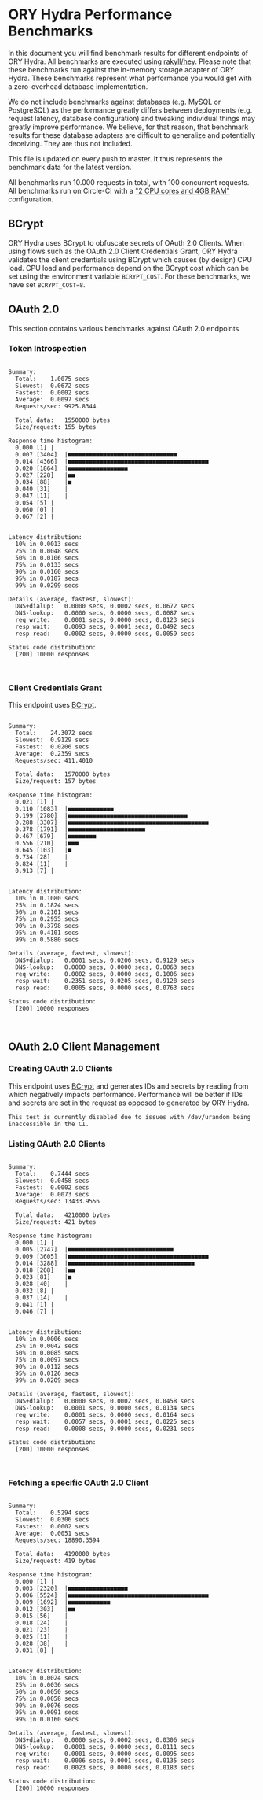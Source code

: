 # ORY Hydra Performance Benchmarks

In this document you will find benchmark results for different endpoints of ORY Hydra. All benchmarks are executed
using [rakyll/hey](https://github.com/rakyll/hey). Please note that these benchmarks run against the in-memory storage
adapter of ORY Hydra. These benchmarks represent what performance you would get with a zero-overhead database implementation.

We do not include benchmarks against databases (e.g. MySQL or PostgreSQL) as the performance greatly differs between
deployments (e.g. request latency, database configuration) and tweaking individual things may greatly improve performance.
We believe, for that reason, that benchmark results for these database adapters are difficult to generalize and potentially
deceiving. They are thus not included.

This file is updated on every push to master. It thus represents the benchmark data for the latest version.

All benchmarks run 10.000 requests in total, with 100 concurrent requests. All benchmarks run on Circle-CI with a
["2 CPU cores and 4GB RAM"](https://support.circleci.com/hc/en-us/articles/360000489307-Why-do-my-tests-take-longer-to-run-on-CircleCI-than-locally-)
configuration.

## BCrypt

ORY Hydra uses BCrypt to obfuscate secrets of OAuth 2.0 Clients. When using flows such as the OAuth 2.0 Client Credentials
Grant, ORY Hydra validates the client credentials using BCrypt which causes (by design) CPU load. CPU load and performance
depend on the BCrypt cost which can be set using the environment variable `BCRYPT_COST`. For these benchmarks,
we have set `BCRYPT_COST=8`.

## OAuth 2.0

This section contains various benchmarks against OAuth 2.0 endpoints

### Token Introspection

```

Summary:
  Total:	1.0075 secs
  Slowest:	0.0672 secs
  Fastest:	0.0002 secs
  Average:	0.0097 secs
  Requests/sec:	9925.8344
  
  Total data:	1550000 bytes
  Size/request:	155 bytes

Response time histogram:
  0.000 [1]	|
  0.007 [3404]	|■■■■■■■■■■■■■■■■■■■■■■■■■■■■■■■
  0.014 [4366]	|■■■■■■■■■■■■■■■■■■■■■■■■■■■■■■■■■■■■■■■■
  0.020 [1864]	|■■■■■■■■■■■■■■■■■
  0.027 [228]	|■■
  0.034 [88]	|■
  0.040 [31]	|
  0.047 [11]	|
  0.054 [5]	|
  0.060 [0]	|
  0.067 [2]	|


Latency distribution:
  10% in 0.0013 secs
  25% in 0.0048 secs
  50% in 0.0106 secs
  75% in 0.0133 secs
  90% in 0.0160 secs
  95% in 0.0187 secs
  99% in 0.0299 secs

Details (average, fastest, slowest):
  DNS+dialup:	0.0000 secs, 0.0002 secs, 0.0672 secs
  DNS-lookup:	0.0000 secs, 0.0000 secs, 0.0087 secs
  req write:	0.0001 secs, 0.0000 secs, 0.0123 secs
  resp wait:	0.0093 secs, 0.0001 secs, 0.0492 secs
  resp read:	0.0002 secs, 0.0000 secs, 0.0059 secs

Status code distribution:
  [200]	10000 responses



```

### Client Credentials Grant

This endpoint uses [BCrypt](#bcrypt).

```

Summary:
  Total:	24.3072 secs
  Slowest:	0.9129 secs
  Fastest:	0.0206 secs
  Average:	0.2359 secs
  Requests/sec:	411.4010
  
  Total data:	1570000 bytes
  Size/request:	157 bytes

Response time histogram:
  0.021 [1]	|
  0.110 [1083]	|■■■■■■■■■■■■■
  0.199 [2780]	|■■■■■■■■■■■■■■■■■■■■■■■■■■■■■■■■■■
  0.288 [3307]	|■■■■■■■■■■■■■■■■■■■■■■■■■■■■■■■■■■■■■■■■
  0.378 [1791]	|■■■■■■■■■■■■■■■■■■■■■■
  0.467 [679]	|■■■■■■■■
  0.556 [210]	|■■■
  0.645 [103]	|■
  0.734 [28]	|
  0.824 [11]	|
  0.913 [7]	|


Latency distribution:
  10% in 0.1080 secs
  25% in 0.1824 secs
  50% in 0.2101 secs
  75% in 0.2955 secs
  90% in 0.3798 secs
  95% in 0.4101 secs
  99% in 0.5880 secs

Details (average, fastest, slowest):
  DNS+dialup:	0.0001 secs, 0.0206 secs, 0.9129 secs
  DNS-lookup:	0.0000 secs, 0.0000 secs, 0.0063 secs
  req write:	0.0002 secs, 0.0000 secs, 0.1006 secs
  resp wait:	0.2351 secs, 0.0205 secs, 0.9128 secs
  resp read:	0.0005 secs, 0.0000 secs, 0.0763 secs

Status code distribution:
  [200]	10000 responses



```

## OAuth 2.0 Client Management

### Creating OAuth 2.0 Clients

This endpoint uses [BCrypt](#bcrypt) and generates IDs and secrets by reading from  which negatively impacts
performance. Performance will be better if IDs and secrets are set in the request as opposed to generated by ORY Hydra.

```
This test is currently disabled due to issues with /dev/urandom being inaccessible in the CI.
```

### Listing OAuth 2.0 Clients

```

Summary:
  Total:	0.7444 secs
  Slowest:	0.0458 secs
  Fastest:	0.0002 secs
  Average:	0.0073 secs
  Requests/sec:	13433.9556
  
  Total data:	4210000 bytes
  Size/request:	421 bytes

Response time histogram:
  0.000 [1]	|
  0.005 [2747]	|■■■■■■■■■■■■■■■■■■■■■■■■■■■■■■
  0.009 [3605]	|■■■■■■■■■■■■■■■■■■■■■■■■■■■■■■■■■■■■■■■■
  0.014 [3288]	|■■■■■■■■■■■■■■■■■■■■■■■■■■■■■■■■■■■■
  0.018 [208]	|■■
  0.023 [81]	|■
  0.028 [40]	|
  0.032 [8]	|
  0.037 [14]	|
  0.041 [1]	|
  0.046 [7]	|


Latency distribution:
  10% in 0.0006 secs
  25% in 0.0042 secs
  50% in 0.0085 secs
  75% in 0.0097 secs
  90% in 0.0112 secs
  95% in 0.0126 secs
  99% in 0.0209 secs

Details (average, fastest, slowest):
  DNS+dialup:	0.0000 secs, 0.0002 secs, 0.0458 secs
  DNS-lookup:	0.0001 secs, 0.0000 secs, 0.0134 secs
  req write:	0.0001 secs, 0.0000 secs, 0.0164 secs
  resp wait:	0.0057 secs, 0.0001 secs, 0.0225 secs
  resp read:	0.0008 secs, 0.0000 secs, 0.0231 secs

Status code distribution:
  [200]	10000 responses



```

### Fetching a specific OAuth 2.0 Client

```

Summary:
  Total:	0.5294 secs
  Slowest:	0.0306 secs
  Fastest:	0.0002 secs
  Average:	0.0051 secs
  Requests/sec:	18890.3594
  
  Total data:	4190000 bytes
  Size/request:	419 bytes

Response time histogram:
  0.000 [1]	|
  0.003 [2320]	|■■■■■■■■■■■■■■■■■
  0.006 [5524]	|■■■■■■■■■■■■■■■■■■■■■■■■■■■■■■■■■■■■■■■■
  0.009 [1692]	|■■■■■■■■■■■■
  0.012 [303]	|■■
  0.015 [56]	|
  0.018 [24]	|
  0.021 [23]	|
  0.025 [11]	|
  0.028 [38]	|
  0.031 [8]	|


Latency distribution:
  10% in 0.0024 secs
  25% in 0.0036 secs
  50% in 0.0050 secs
  75% in 0.0058 secs
  90% in 0.0076 secs
  95% in 0.0091 secs
  99% in 0.0160 secs

Details (average, fastest, slowest):
  DNS+dialup:	0.0000 secs, 0.0002 secs, 0.0306 secs
  DNS-lookup:	0.0001 secs, 0.0000 secs, 0.0111 secs
  req write:	0.0001 secs, 0.0000 secs, 0.0095 secs
  resp wait:	0.0006 secs, 0.0001 secs, 0.0135 secs
  resp read:	0.0023 secs, 0.0000 secs, 0.0183 secs

Status code distribution:
  [200]	10000 responses



```
